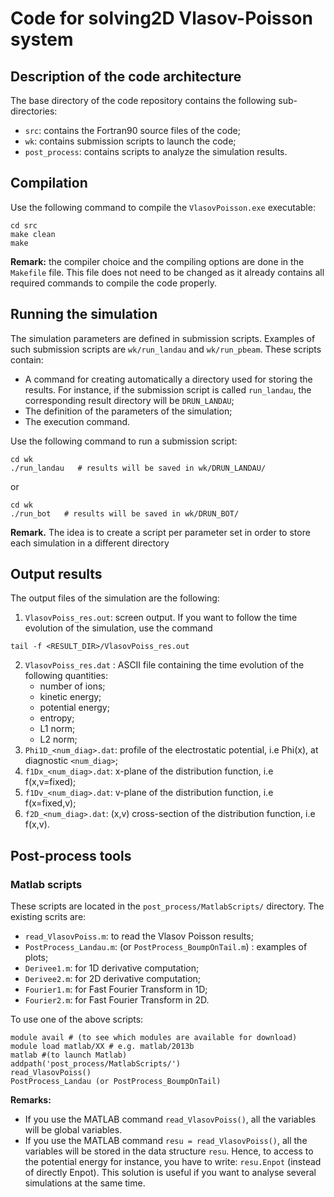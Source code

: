 # Code for solving2D Vlasov-Poisson system

## Description of the code architecture

The base directory of the code repository contains the following sub-directories: 
 - `src`: contains the Fortran90 source files of the code;
 - `wk`: contains submission scripts to launch the code;
 - `post_process`: contains scripts to analyze the simulation results.

## Compilation
Use the following command to compile the `VlasovPoisson.exe` executable: 
```
cd src 
make clean
make
```

**Remark:** the compiler choice and the compiling options are done in the `Makefile` file. This file does not need to be changed as it already contains all required commands to compile the code properly. 


## Running the simulation
The simulation parameters are defined in submission scripts. Examples of such submission scripts are `wk/run_landau` and `wk/run_pbeam`. These scripts contain:
- A command for creating automatically a directory used for storing the results. For instance, if 
   the submission script is called `run_landau`, the corresponding result directory will be `DRUN_LANDAU`;
- The definition of the parameters of the simulation;
- The execution command.

Use the following command to run a submission script:
```
cd wk
./run_landau   # results will be saved in wk/DRUN_LANDAU/ 
```

or 
```
cd wk
./run_bot   # results will be saved in wk/DRUN_BOT/ 
```

**Remark.** The idea is to create a script per parameter set in order to store each simulation in a different directory


## Output results
The output files of the simulation are the following:  
1. `VlasovPoiss_res.out`: screen output. If you want to follow the time evolution of the simulation, use the command 
```
tail -f <RESULT_DIR>/VlasovPoiss_res.out
```
2. `VlasovPoiss_res.dat` : ASCII file containing the time evolution of the following quantities:
    - number of ions;
    - kinetic energy;
    - potential energy;
    - entropy;
    - L1 norm;  
    - L2 norm;
3. `Phi1D_<num_diag>.dat`: profile of the electrostatic potential, i.e Phi(x), 
                            at diagnostic `<num_diag>`;
4. `f1Dx_<num_diag>.dat`: x-plane of the distribution function, i.e f(x,v=fixed);
5. `f1Dv_<num_diag>.dat`: v-plane of the distribution function, i.e f(x=fixed,v);
6. `f2D_<num_diag>.dat`: (x,v) cross-section of the distribution function, i.e f(x,v).


## Post-process tools

### Matlab scripts
These scripts are located in the `post_process/MatlabScripts/` directory. The existing scrits are:
- `read_VlasovPoiss.m`: to read the Vlasov Poisson results;
- `PostProcess_Landau.m`: (or `PostProcess_BoumpOnTail.m`) : examples of plots;
- `Derivee1.m`: for 1D derivative computation;
- `Derivee2.m`: for 2D derivative computation;
- `Fourier1.m`: for Fast Fourier Transform in 1D;
- `Fourier2.m`: for Fast Fourier Transform in 2D.

To use one of the above scripts: 
```
module avail # (to see which modules are available for download)
module load matlab/XX # e.g. matlab/2013b
matlab #(to launch Matlab)
addpath('post_process/MatlabScripts/')
read_VlasovPoiss()           
PostProcess_Landau (or PostProcess_BoumpOnTail)
```

**Remarks:** 
- If you use the MATLAB command `read_VlasovPoiss()`, all the variables will be global variables. 
- If you use the MATLAB command `resu = read_VlasovPoiss()`, all the variables will be stored in the data structure `resu`. Hence, to access to the potential energy for instance, you have to write: `resu.Enpot` (instead of directly Enpot). This solution is useful if you want to analyse several simulations at the same time. 
